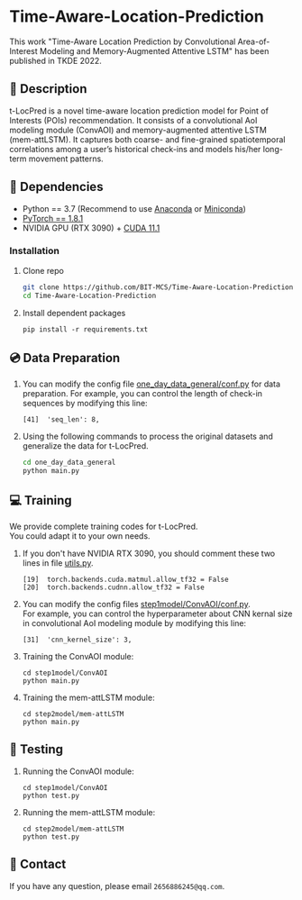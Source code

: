 # Time-Aware-Location-Prediction
This work "Time-Aware Location Prediction by Convolutional Area-of-Interest Modeling and Memory-Augmented Attentive LSTM" has been published in TKDE 2022.
## :page_facing_up: Description
t-LocPred is a novel time-aware location prediction model for Point of Interests (POIs) recommendation. It consists of a convolutional AoI modeling module (ConvAOI) and memory-augmented attentive LSTM (mem-attLSTM). It captures both coarse- and fine-grained spatiotemporal correlations among a user’s historical check-ins and models his/her long-term movement patterns. 
## :wrench: Dependencies
- Python == 3.7 (Recommend to use [Anaconda](https://www.anaconda.com/download/#linux) or [Miniconda](https://docs.conda.io/en/latest/miniconda.html))
- [PyTorch == 1.8.1](https://pytorch.org/)
- NVIDIA GPU (RTX 3090) + [CUDA 11.1](https://developer.nvidia.com/cuda-downloads)
### Installation
1. Clone repo
    ```bash
    git clone https://github.com/BIT-MCS/Time-Aware-Location-Prediction.git
    cd Time-Aware-Location-Prediction
    ```
2. Install dependent packages
    ```
    pip install -r requirements.txt
    ```
## :cd: Data Preparation
1. You can modify the config file [one_day_data_general/conf.py](https://github.com/BIT-MCS/Time-Aware-Location-Prediction/blob/main/one_day_data_general/conf.py) for data preparation.
For example, you can control the length of check-in sequences by modifying this line:
	```
	[41]  'seq_len': 8,
	```
2. Using the following commands to process the original datasets and generalize the data for t-LocPred.
	```bash
	cd one_day_data_general
	python main.py
	```
## :computer: Training

We provide complete training codes for t-LocPred.<br>
You could adapt it to your own needs.

1. If you don't have NVIDIA RTX 3090, you should comment these two lines in file [utils.py](https://github.com/BIT-MCS/Time-Aware-Location-Prediction/blob/main/step2model/utils.py).
	```
	[19]  torch.backends.cuda.matmul.allow_tf32 = False
	[20]  torch.backends.cudnn.allow_tf32 = False
	```
2. You can modify the config files 
[step1model/ConvAOI/conf.py](https://github.com/BIT-MCS/Time-Aware-Location-Prediction/blob/main/step1model/ConvAOI/conf.py).<br>
For example, you can control the hyperparameter about CNN kernal size in convolutional AoI modeling module by modifying this line:
	```
	[31]  'cnn_kernel_size': 3,
	```
3. Training the ConvAOI module:
	```
	cd step1model/ConvAOI
	python main.py
	```
4. Training the mem-attLSTM module:
	```
	cd step2model/mem-attLSTM
	python main.py
	```
## :checkered_flag: Testing
1. Running the ConvAOI module:
	```
	cd step1model/ConvAOI
	python test.py
	```
2. Running the mem-attLSTM module:
	```
	cd step2model/mem-attLSTM
	python test.py
	```
## :e-mail: Contact

If you have any question, please email `2656886245@qq.com`.
